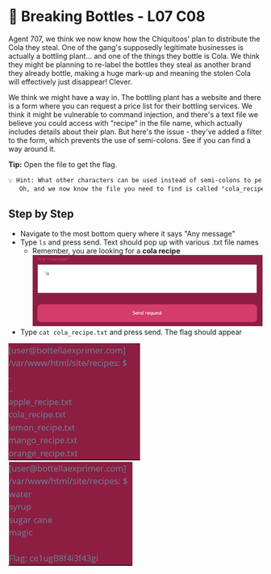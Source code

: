 # 🍾 Breaking Bottles - L07 C08

Agent 707, we think we now know how the Chiquitoos' plan to distribute the Cola they steal. One of the gang's supposedly legitimate businesses is actually a bottling plant... and one of the things they bottle is Cola. We think they might be planning to re-label the bottles they steal as another brand they already bottle, making a huge mark-up and meaning the stolen Cola will effectively just disappear! Clever.

We think we might have a way in. The bottling plant has a website and there is a form where you can request a price list for their bottling services. We think it might be vulnerable to command injection, and there's a text file we believe you could access with "recipe" in the file name, which actually includes details about their plan. But here's the issue - they've added a filter to the form, which prevents the use of semi-colons. See if you can find a way around it.

**Tip:** Open the file to get the flag.

```txt
💡 Hint: What other characters can be used instead of semi-colons to perform a command injection? Think about pipes.
   Oh, and we now know the file you need to find is called "cola_recipe.txt".
```

## Step by Step

- Navigate to the most bottom query where it says "Any message"
- Type `ls` and press send. Text should pop up with various .txt file names
  - Remember, you are looking for a **cola recipe**
  ![sending message](/assets/breakingbottles1.png)
- Type `cat cola_recipe.txt` and press send. The flag should appear

![sending message](/assets/breakingbottles2.png) ![sending message](/assets/breakingbottles3.png)
